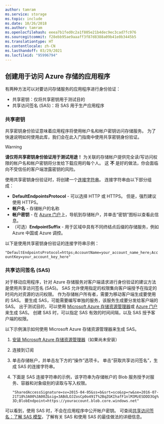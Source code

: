 ```yaml
---
author: tamram
ms.service: storage
ms.topic: include
ms.date: 10/26/2018
ms.author: tamram
ms.openlocfilehash: eeea7b1fed0c2a1f805e21b4dec9ec3cad7fc976
ms.sourcegitcommit: f28ebb95ae9aaaff3f87d8388a09b41e0b3445b5
ms.translationtype: HT
ms.contentlocale: zh-CN
ms.lasthandoff: 03/29/2021
ms.locfileid: "95996794"
---
```

## <a name="configure-your-application-to-access-azure-storage"></a>创建用于访问 Azure 存储的应用程序
有两种方法可以对要访问存储服务的应用程序进行身份验证：

* 共享密钥：仅将共享密钥用于测试目的
* 共享访问签名 (SAS)：将 SAS 用于生产应用程序

### <a name="shared-key"></a>共享密钥
共享密钥身份验证意味着应用程序将使用帐户名和帐户密钥访问存储服务。 为了快速说明如何使用此库，我们会在此入门指南中使用共享密钥身份验证。

> [!WARNING] 
> **请仅将共享密钥身份验证用于测试用途！** 为关联的存储帐户提供完全读/写访问权限的帐户名和帐户密钥将分发给下载应用的每个人。 这 **不** 是好的做法，你会面临向不受信任的客户端泄露密钥的风险。
> 
> 

使用共享密钥身份验证时，将创建一个[连接字符串](../articles/storage/common/storage-configure-connection-string.md)。 连接字符串由以下部分组成：  

* **DefaultEndpointsProtocol** - 可以选择 HTTP 或 HTTPS。 但是，强烈建议使用 HTTPS。
* **帐户名** - 存储帐户的名称
* **帐户密钥** - 在 [Azure 门户](https://portal.azure.com)上，导航到存储帐户，并单击“密钥”图标以查看此信息。
* （可选）**EndpointSuffix** - 用于区域中具有不同终结点后缀的存储服务，例如 Azure 中国或 Azure 调控。

以下是使用共享密钥身份验证的连接字符串示例：

`"DefaultEndpointsProtocol=https;AccountName=your_account_name_here;AccountKey=your_account_key_here"`

### <a name="shared-access-signatures-sas"></a>共享访问签名 (SAS)
对于移动应用程序，针对 Azure 存储服务对客户端请求进行身份验证的建议方法是使用共享访问签名 (SAS)。 SAS 允许使用指定的权限集向客户端授予在指定的时间内对资源的访问权限。
作为存储帐户所有者，需要为移动客户端生成要使用的 SAS。 要生成 SAS，可能需要编写单独的服务，该服务生成要分发给客户端的 SAS。 出于测试目的，可以使用 [Microsoft Azure 存储资源管理器](https://storageexplorer.com)或 [Azure 门户](https://portal.azure.com)来生成 SAS。 创建 SAS 时，可以指定 SAS 有效的时间间隔，以及 SAS 授予客户端的权限。

以下示例演示如何使用 Microsoft Azure 存储资源管理器来生成 SAS。

1. [安装 Microsoft Azure 存储资源管理器](https://storageexplorer.com)（如果尚未安装）
2. 连接到订阅
3. 单击存储帐户，并单击左下方的“操作”选项卡。 单击“获取共享访问签名”，生成 SAS 的连接字符串。
4. 下面是 SAS 连接字符串的示例，该字符串为存储帐户的 Blob 服务授予对服务、容器和对象级别的读取与写入权限。
   
   `"SharedAccessSignature=sv=2015-04-05&ss=b&srt=sco&sp=rw&se=2016-07-21T18%3A00%3A00Z&sig=3ABdLOJZosCp0o491T%2BqZGKIhafF1nlM3MzESDDD3Gg%3D;BlobEndpoint=https://youraccount.blob.core.windows.net"`

可以看到，使用 SAS 时，不会在应用程序中公开帐户密钥。 可查阅[共享访问签名：了解 SAS 模型](../articles/storage/common/storage-sas-overview.md)，了解有关 SAS 和使用 SAS 的最佳做法的详细信息。